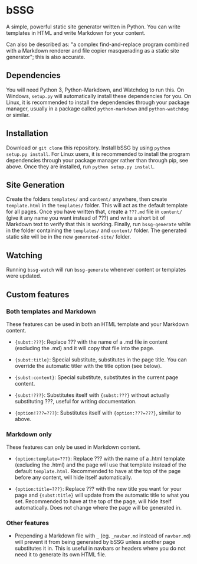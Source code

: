 # bSSG
A simple, powerful static site generator written in Python. You can write templates in HTML and write Markdown for your content.

Can also be described as: "a complex find-and-replace program combined with a Markdown renderer and file copier masquerading as a static site generator"; this is also accurate.

## Dependencies
You will need Python 3, Python-Markdown, and Watchdog to run this. On Windows, `setup.py` will automatically install these dependencies for you. On Linux, it is recommended to install the dependencies through your package manager, usually in a package called `python-markdown` and `python-watchdog` or similar.

## Installation
Download or `git clone` this repository. Install bSSG by using `python setup.py install`. For Linux users, it is recommended to install the program dependencies through your package manager rather than through pip, see above. Once they are installed, run `python setup.py install`.

## Site Generation
Create the folders `templates/` and `content/` anywhere, then create `template.html` in the `templates/` folder. This will act as the default template for all pages. Once you have written that, create a `???.md` file in `content/` (give it any name you want instead of ???) and write a short bit of Markdown text to verify that this is working. Finally, run `bssg-generate` while in the folder containing the `templates/` and `content/` folder. The generated static site will be in the new `generated-site/` folder.

## Watching
Running `bssg-watch` will run `bssg-generate` whenever content or templates were updated.

## Custom features

### Both templates and Markdown
These features can be used in both an HTML template and your Markdown content.

- `{subst:???}`: Replace ??? with the name of a .md file in content (excluding the .md) and it will copy that file into the page.

- `{subst:title}`: Special substitute, substitutes in the page title. You can override the automatic titler with the title option (see below).

- `{subst:content}`: Special substitute, substitutes in the current page content.

- `{subst!???}`: Substitutes itself with `{subst:???}` without actually substituting ???, useful for writing documentation.

- `{option!???=???}`: Substitutes itself with `{option:???=???}`, similar to above.

### Markdown only
These features can only be used in Markdown content.

- `{option:template=???}`: Replace ??? with the name of a .html template (excluding the .html) and the page will use that template instead of the default `template.html`. Recommended to have at the top of the page before any content, will hide itself automatically.

- `{option:title=???}`: Replace ??? with the new title you want for your page and `{subst:title}` will update from the automatic title to what you set. Recommended to have at the top of the page, will hide itself automatically. Does not change where the page will be generated in.

### Other features
- Prepending a Markdown file with `_` (eg. `_navbar.md` instead of `navbar.md`) will prevent it from being generated by bSSG unless another page substitutes it in. This is useful in navbars or headers where you do not need it to generate its own HTML file.